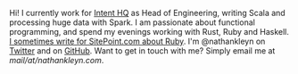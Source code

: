 Hi! I currently work for [Intent HQ](https://www.intenthq.com/) as Head of Engineering, writing Scala and processing huge data with Spark. I am passionate about functional programming, and spend my evenings working with Rust, Ruby and Haskell. [I sometimes write for SitePoint.com about Ruby](https://www.sitepoint.com/author/nkleyn/). I'm @nathankleyn on [Twitter](https://twitter.com/nathankleyn) and on [GitHub](https://github.com/nathankleyn). Want to get in touch with me? Simply email me at _mail/at/nathankleyn.com_.
